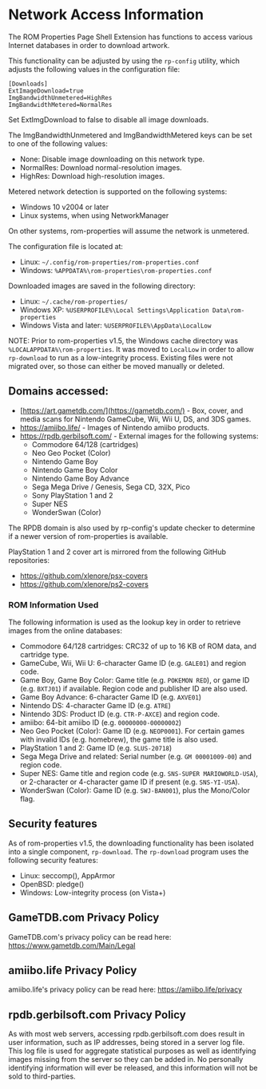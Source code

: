 # Network Access Information

The ROM Properties Page Shell Extension has functions to access various
Internet databases in order to download artwork.

This functionality can be adjusted by using the `rp-config` utility, which
adjusts the following values in the configuration file:

```
[Downloads]
ExtImageDownload=true
ImgBandwidthUnmetered=HighRes
ImgBandwidthMetered=NormalRes
```

Set ExtImgDownload to false to disable all image downloads.

The ImgBandwidthUnmetered and ImgBandwidthMetered keys can be set to one
of the following values:
* None: Disable image downloading on this network type.
* NormalRes: Download normal-resolution images.
* HighRes: Download high-resolution images.

Metered network detection is supported on the following systems:
* Windows 10 v2004 or later
* Linux systems, when using NetworkManager

On other systems, rom-properties will assume the network is unmetered.

The configuration file is located at:
* Linux: `~/.config/rom-properties/rom-properties.conf`
* Windows: `%APPDATA%\rom-properties\rom-properties.conf`

Downloaded images are saved in the following directory:
* Linux: `~/.cache/rom-properties/`
* Windows XP: `%USERPROFILE%\Local Settings\Application Data\rom-properties`
* Windows Vista and later: `%USERPROFILE%\AppData\LocalLow`

NOTE: Prior to rom-properties v1.5, the Windows cache directory was
`%LOCALAPPDATA%\rom-properties`. It was moved to `LocalLow` in order
to allow `rp-download` to run as a low-integrity process. Existing
files were not migrated over, so those can either be moved manually
or deleted.

## Domains accessed:

* [https://art.gametdb.com/](https://gametdb.com/) - Box, cover, and media scans for Nintendo
  GameCube, Wii, Wii U, DS, and 3DS games.
* https://amiibo.life/ - Images of Nintendo amiibo products.
* https://rpdb.gerbilsoft.com/ - External images for the following
  systems:
  * Commodore 64/128 (cartridges)
  * Neo Geo Pocket (Color)
  * Nintendo Game Boy
  * Nintendo Game Boy Color
  * Nintendo Game Boy Advance
  * Sega Mega Drive / Genesis, Sega CD, 32X, Pico
  * Sony PlayStation 1 and 2
  * Super NES
  * WonderSwan (Color)

The RPDB domain is also used by rp-config's update checker to determine if
a newer version of rom-properties is available.

PlayStation 1 and 2 cover art is mirrored from the following GitHub repositories:

* https://github.com/xlenore/psx-covers
* https://github.com/xlenore/ps2-covers

### ROM Information Used

The following information is used as the lookup key in order to retrieve
images from the online databases:

* Commodore 64/128 cartridges: CRC32 of up to 16 KB of ROM data, and
  cartridge type.
* GameCube, Wii, Wii U: 6-character Game ID (e.g. `GALE01`) and region code.
* Game Boy, Game Boy Color: Game title (e.g. `POKEMON RED`), or game ID
  (e.g. `BXTJ01`) if available. Region code and publisher ID are also used.
* Game Boy Advance: 6-character Game ID (e.g. `AXVE01`)
* Nintendo DS: 4-character Game ID (e.g. `ATRE`)
* Nintendo 3DS: Product ID (e.g. `CTR-P-AXCE`) and region code.
* amiibo: 64-bit amiibo ID (e.g. `00000000-00000002`)
* Neo Geo Pocket (Color): Game ID (e.g. `NEOP0001`). For certain games
  with invalid IDs (e.g. homebrew), the game title is also used.
* PlayStation 1 and 2: Game ID (e.g. `SLUS-20718`)
* Sega Mega Drive and related: Serial number (e.g. `GM 00001009-00`)
  and region code.
* Super NES: Game title and region code (e.g. `SNS-SUPER MARIOWORLD-USA`),
  or 2-character or 4-character game ID if present (e.g. `SNS-YI-USA`).
* WonderSwan (Color): Game ID (e.g. `SWJ-BAN001`), plus the Mono/Color flag.

## Security features

As of rom-properties v1.5, the downloading functionality has been
isolated into a single component, `rp-download`. The `rp-download`
program uses the following security features:

* Linux: seccomp(), AppArmor
* OpenBSD: pledge()
* Windows: Low-integrity process (on Vista+)

## GameTDB.com Privacy Policy

GameTDB.com's privacy policy can be read here: https://www.gametdb.com/Main/Legal

## amiibo.life Privacy Policy

amiibo.life's privacy policy can be read here: https://amiibo.life/privacy

## rpdb.gerbilsoft.com Privacy Policy

As with most web servers, accessing rpdb.gerbilsoft.com does result in user
information, such as IP addresses, being stored in a server log file. This
log file is used for aggregate statistical purposes as well as identifying
images missing from the server so they can be added in. No personally
identifying information will ever be released, and this information will
not be sold to third-parties.
